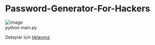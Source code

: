# Password-Generator-For-Hackers

![image](https://github.com/salzek/Password-Generator/assets/90283639/b208ed8c-332e-4821-926c-31965ef6e397)  
python main.py

Detaylar için [tıklayınız](https://salzek.blogspot.com/p/password-generator-for-hackers-szma.html). 
